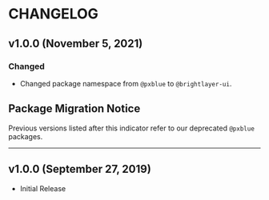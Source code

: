 # CHANGELOG

## v1.0.0 (November 5, 2021)

### Changed

-   Changed package namespace from `@pxblue` to `@brightlayer-ui`.

## Package Migration Notice

Previous versions listed after this indicator refer to our deprecated `@pxblue` packages.

---

## v1.0.0 (September 27, 2019)

-   Initial Release
